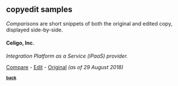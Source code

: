 ## copyedit samples

*Comparisons* are short snippets of both the original and edited copy, displayed side-by-side.

#### Celigo, Inc.  
*Integration Platform as a Service (iPaaS) provider.*  

[Compare](../celigo/README.md) -
[Edit](..\assets\celigo\celigo-integration-edit.pdf) -
[Original](..\assets\celigo\celigo-integration-page.pdf) *(as of 29 August 2018)*

<sub>[**back**](../samples/README.md)</sub>
